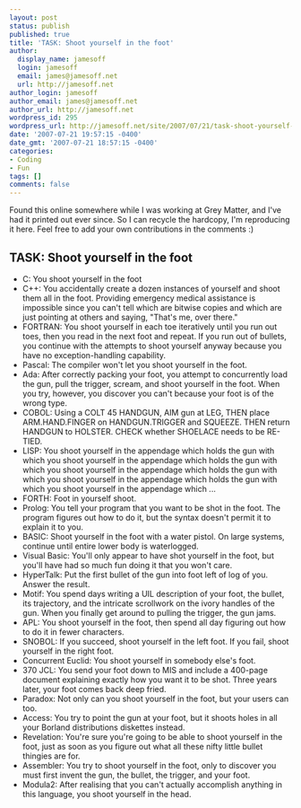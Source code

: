 ```yaml
---
layout: post
status: publish
published: true
title: 'TASK: Shoot yourself in the foot'
author:
  display_name: jamesoff
  login: jamesoff
  email: james@jamesoff.net
  url: http://jamesoff.net
author_login: jamesoff
author_email: james@jamesoff.net
author_url: http://jamesoff.net
wordpress_id: 295
wordpress_url: http://jamesoff.net/site/2007/07/21/task-shoot-yourself-in-the-foot/
date: '2007-07-21 19:57:15 -0400'
date_gmt: '2007-07-21 18:57:15 -0400'
categories:
- Coding
- Fun
tags: []
comments: false
---
```

Found this online somewhere while I was working at Grey Matter, and I've had it printed out ever since. So I can recycle the hardcopy, I'm reproducing it here. Feel free to add your own contributions in the comments :)

## TASK: Shoot yourself in the foot

* C: You shoot yourself in the foot
* C++: You accidentally create a dozen instances of yourself and shoot them all in the foot. Providing emergency medical assistance is impossible since you can't tell which are bitwise copies and which are just pointing at others and saying, "That's me, over there."
* FORTRAN: You shoot yourself in each toe iteratively until you run out toes, then you read in the next foot and repeat. If you run out of bullets, you continue with the attempts to shoot yourself anyway because you have no exception-handling capability.
* Pascal: The compiler won't let you shoot yourself in the foot.
* Ada: After correctly packing your foot, you attempt to concurrently load the gun, pull the trigger, scream, and shoot yourself in the foot. When you try, however, you discover you can't because your foot is of the wrong type.
* COBOL: Using a COLT 45 HANDGUN, AIM gun at LEG, THEN place ARM.HAND.FINGER on HANDGUN.TRIGGER and SQUEEZE. THEN return HANDGUN to HOLSTER. CHECK whether SHOELACE needs to be RE-TIED.
* LISP: You shoot yourself in the appendage which holds the gun with which you shoot yourself in the appendage which holds the gun with which you shoot yourself in the appendage which holds the gun with which you shoot yourself in the appendage which holds the gun with which you shoot yourself in the appendage which ...
* FORTH: Foot in yourself shoot.
* Prolog: You tell your program that you want to be shot in the foot. The program figures out how to do it, but the syntax doesn't permit it to explain it to you.
* BASIC: Shoot yourself in the foot with a water pistol. On large systems, continue until entire lower body is waterlogged.
* Visual Basic: You'll only appear to have shot yourself in the foot, but you'll have had so much fun doing it that you won't care.
* HyperTalk: Put the first bullet of the gun into foot left of log of you. Answer the result.
* Motif: You spend days writing a UIL description of your foot, the bullet, its trajectory, and the intricate scrollwork on the ivory handles of the gun. When you finally get around to pulling the trigger, the gun jams.
* APL: You shoot yourself in the foot, then spend all day figuring out how to do it in fewer characters.
* SNOBOL: If you succeed, shoot yourself in the left foot. If you fail, shoot yourself in the right foot.
* Concurrent Euclid: You shoot yourself in somebody else's foot.
* 370 JCL: You send your foot down to MIS and include a 400-page document explaining exactly how you want it to be shot. Three years later, your foot comes back deep fried.
* Paradox: Not only can you shoot yourself in the foot, but your users can too.
* Access: You try to point the gun at your foot, but it shoots holes in all your Borland distributions diskettes instead.
* Revelation: You're sure you're going to be able to shoot yourself in the foot, just as soon as you figure out what all these nifty little bullet thingies are for.
* Assembler: You try to shoot yourself in the foot, only to discover you must first invent the gun, the bullet, the trigger, and your foot.
* Modula2: After realising that you can't actually accomplish anything in this language, you shoot yourself in the head.
